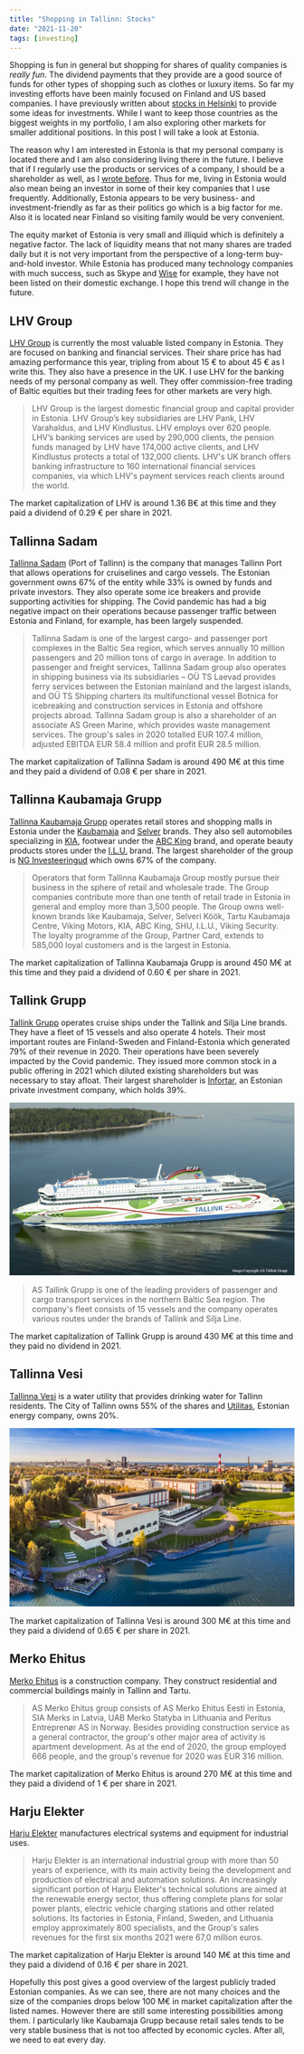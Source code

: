 ```yaml
---
title: "Shopping in Tallinn: Stocks"
date: "2021-11-20"
tags: [investing]
---
```


Shopping is fun in general but shopping for shares of quality companies is *really fun*. The dividend payments that they provide are a good source of funds for other types of shopping such as clothes or luxury items. So far my investing efforts have been mainly focused on Finland and US based companies. I have previously written about [stocks in Helsinki](/blog/2017-12-finding-quality-stocks-in-helsinki/) to provide some ideas for investments. While I want to keep those countries as the biggest weights in my portfolio, I am also exploring other markets for smaller additional positions. In this post I will take a look at Estonia.

The reason why I am interested in Estonia is that my personal company is located there and I am also considering living there in the future. I believe that if I regularly use the products or services of a company, I should be a shareholder as well, as I [wrote before](/blog/2020-03-own-the-companies-you-use/). Thus for me, living in Estonia would also mean being an investor in some of their key companies that I use frequently. Additionally, Estonia appears to be very business- and investment-friendly as far as their politics go which is a big factor for me. Also it is located near Finland so visiting family would be very convenient.

The equity market of Estonia is very small and illiquid which is definitely a negative factor. The lack of liquidity means that not many shares are traded daily but it is not very important from the perspective of a long-term buy-and-hold investor. While Estonia has produced many technology companies with much success, such as Skype and [Wise](https://wise.com/) for example, they have not been listed on their domestic exchange. I hope this trend will change in the future.

## LHV Group

[LHV Group](https://investor.lhv.ee/en/) is currently the most valuable listed company in Estonia. They are focused on banking and financial services. Their share price has had amazing performance this year, tripling from about 15 € to about 45 € as I write this. They also have a presence in the UK. I use LHV for the banking needs of my personal company as well. They offer commission-free trading of Baltic equities but their trading fees for other markets are very high.

> LHV Group is the largest domestic financial group and capital provider in Estonia. LHV Group’s key subsidiaries are LHV Pank, LHV Varahaldus, and LHV Kindlustus. LHV employs over 620 people. LHV’s banking services are used by 290,000 clients, the pension funds managed by LHV have 174,000 active clients, and LHV Kindlustus protects a total of 132,000 clients. LHV's UK branch offers banking infrastructure to 160 international financial services companies, via which LHV's payment services reach clients around the world.

The market capitalization of LHV is around 1.36 B€ at this time and they paid a dividend of 0.29 € per share in 2021.

## Tallinna Sadam

[Tallinna Sadam](https://www.ts.ee/en/) (Port of Tallinn) is the company that manages Tallinn Port that allows operations for cruiselines and cargo vessels. The Estonian government owns 67% of the entity while 33% is owned by funds and private investors. They also operate some ice breakers and provide supporting activities for shipping. The Covid pandemic has had a big negative impact on their operations because passenger traffic between Estonia and Finland, for example, has been largely suspended.

> Tallinna Sadam is one of the largest cargo- and passenger port complexes in the Baltic Sea region, which serves annually 10 million passengers and 20 million tons of cargo in average. In addition to passenger and freight services, Tallinna Sadam group also operates in shipping business via its subsidiaries – OÜ TS Laevad provides ferry services between the Estonian mainland and the largest islands, and OÜ TS Shipping charters its multifunctional vessel Botnica for icebreaking and construction services in Estonia and offshore projects abroad. Tallinna Sadam group is also a shareholder of an associate AS Green Marine, which provides waste management services. The group's sales in 2020 totalled EUR 107.4 million, adjusted EBITDA EUR 58.4 million and profit EUR 28.5 million.

The market capitalization of Tallinna Sadam is around 490 M€ at this time and they paid a dividend of 0.08 € per share in 2021.

## Tallinna Kaubamaja Grupp

[Tallinna Kaubamaja Grupp](https://www.tkmgroup.ee/en) operates retail stores and shopping malls in Estonia under the [Kaubamaja](https://www.kaubamaja.ee/) and [Selver](https://www.selver.ee/) brands. They also sell automobiles specializing in [KIA](https://www.kia.ee/), footwear under the [ABC King](https://www.abcking.ee/) brand, and operate beauty products stores under the [I.L.U.](https://www.ilu.ee/) brand. The largest shareholder of the group is [NG Investeeringud](https://www.nginvest.ee/defaulten) which owns 67% of the company.

> Operators that form Tallinna Kaubamaja Group mostly pursue their business in the sphere of retail and wholesale trade. The Group companies contribute more than one tenth of retail trade in Estonia in general and employ more than 3,500 people. The Group owns well-known brands like Kaubamaja, Selver, Selveri Köök, Tartu Kaubamaja Centre, Viking Motors, KIA, ABC King, SHU, I.L.U., Viking Security. The loyalty programme of the Group, Partner Card, extends to 585,000 loyal customers and is the largest in Estonia.

The market capitalization of Tallinna Kaubamaja Grupp is around 450 M€ at this time and they paid a dividend of 0.60 € per share in 2021.

## Tallink Grupp

[Tallink Grupp](https://www.tallink.com/investors) operates cruise ships under the Tallink and Silja Line brands. They have a fleet of 15 vessels and also operate 4 hotels. Their most important routes are Finland-Sweden and Finland-Estonia which generated 79% of their revenue in 2020. Their operations have been severely impacted by the Covid pandemic. They issued more common stock in a public offering in 2021 which diluted existing shareholders but was necessary to stay afloat. Their largest shareholder is [Infortar](https://www.infortar.ee/en/), an Estonian private investment company, which holds 39%.

![Tallinna Megastar ship](tallink_megastar.jpg)

> AS Tallink Grupp is one of the leading providers of passenger and cargo transport services in the northern Baltic Sea region. The company's fleet consists of 15 vessels and the company operates various routes under the brands of Tallink and Silja Line.

The market capitalization of Tallink Grupp is around 430 M€ at this time and they paid no dividend in 2021.

## Tallinna Vesi

[Tallinna Vesi](https://tallinnavesi.ee/en/) is a water utility that provides drinking water for Tallinn residents. The City of Tallinn owns 55% of the shares and [Utilitas](https://www.utilitas.ee/en/), Estonian energy company, owns 20%.

![Tallinna Vesi building](tallinna_vesi.webp)

The market capitalization of Tallinna Vesi is around 300 M€ at this time and they paid a dividend of 0.65 € per share in 2021.

## Merko Ehitus

[Merko Ehitus](https://merko.ee/en/) is a construction company. They construct residential and commercial buildings mainly in Tallinn and Tartu.

> AS Merko Ehitus group consists of AS Merko Ehitus Eesti in Estonia, SIA Merks in Latvia, UAB Merko Statyba in Lithuania and Peritus Entreprenør AS in Norway. Besides providing construction service as a general contractor, the group's other major area of activity is apartment development. As at the end of 2020, the group employed 666 people, and the group's revenue for 2020 was EUR 316 million.

The market capitalization of Merko Ehitus is around 270 M€ at this time and they paid a dividend of 1 € per share in 2021.

## Harju Elekter

[Harju Elekter](https://harjuelekter.com/home/) manufactures electrical systems and equipment for industrial uses.

> Harju Elekter is an international industrial group with more than 50 years of experience, with its main activity being the development and production of electrical and automation solutions. An increasingly significant portion of Harju Elekter's technical solutions are aimed at the renewable energy sector, thus offering complete plans for solar power plants, electric vehicle charging stations and other related solutions. Its factories in Estonia, Finland, Sweden, and Lithuania employ approximately 800 specialists, and the Group's sales revenues for the first six months 2021 were 67,0 million euros.

The market capitalization of Harju Elekter is around 140 M€ at this time and they paid a dividend of 0.16 € per share in 2021.

Hopefully this post gives a good overview of the largest publicly traded Estonian companies. As we can see, there are not many choices and the size of the companies drops below 100 M€ in market capitalization after the listed names. However there are still some interesting possibilities among them. I particularly like Kaubamaja Grupp because retail sales tends to be very stable business that is not too affected by economic cycles. After all, we need to eat every day.
